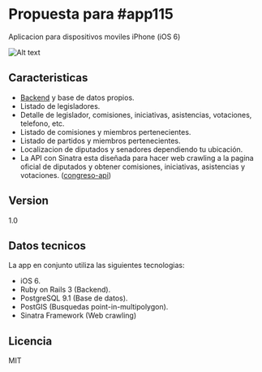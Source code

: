 Propuesta para #app115
=========

Aplicacion para dispositivos moviles iPhone (iOS 6)

![Alt text](https://raw.github.com/chroman/congreso/master/app115.png "App115")

Caracteristicas
-

  - [Backend] y base de datos propios.
  - Listado de legisladores.
  - Detalle de legislador, comisiones, iniciativas, asistencias, votaciones, telefono, etc.
  - Listado de comisiones y miembros pertenecientes.
  - Listado de partidos y miembros pertenecientes.
  - Localizacion de diputados y senadores dependiendo tu ubicación.
  - La API con Sinatra esta diseñada para hacer web crawling a la pagina oficial de diputados y obtener comisiones, iniciativas, asistencias y votaciones. ([congreso-api])

Version
-

1.0

Datos tecnicos
-----------

La app en conjunto utiliza las siguientes tecnologias:

* iOS 6.
* Ruby on Rails 3 (Backend).
* PostgreSQL 9.1 (Base de datos).
* PostGIS (Busquedas point-in-multipolygon).
* Sinatra Framework (Web crawling) 

Licencia
-

MIT

[Backend]: https://github.com/chroman/congreso-backend
[congreso-api]: https://github.com/chroman/congreso-api
  
